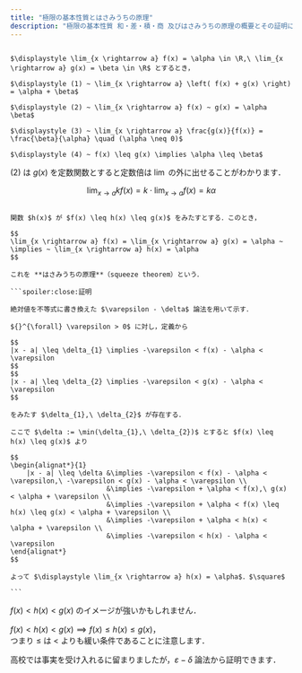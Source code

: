 ```yaml
---
title: "極限の基本性質とはさみうちの原理"
description: "極限の基本性質 和・差・積・商 及びはさみうちの原理の概要とその証明について確認します．"
---
```


~~~theorem:極限の基本性質

$\displaystyle \lim_{x \rightarrow a} f(x) = \alpha \in \R,\ \lim_{x \rightarrow a} g(x) = \beta \in \R$ とするとき，

$\displaystyle (1) ~ \lim_{x \rightarrow a} \left( f(x) + g(x) \right) = \alpha + \beta$

$\displaystyle (2) ~ \lim_{x \rightarrow a} f(x) ~ g(x) = \alpha \beta$

$\displaystyle (3) ~ \lim_{x \rightarrow a} \frac{g(x)}{f(x)} = \frac{\beta}{\alpha} \quad (\alpha \neq 0)$

$\displaystyle (4) ~ f(x) \leq g(x) \implies \alpha \leq \beta$

~~~

$(2)$ は $g(x)$ を定数関数とすると定数倍は $\lim$ の外に出せることがわかります．

$$
\lim_{x \rightarrow a} kf(x) = k \cdot \lim_{x \rightarrow a} f(x) = k \alpha
$$

~~~theorem:はさみうちの原理

関数 $h(x)$ が $f(x) \leq h(x) \leq g(x)$ をみたすとする．このとき，

$$
\lim_{x \rightarrow a} f(x) = \lim_{x \rightarrow a} g(x) = \alpha ~ \implies ~ \lim_{x \rightarrow a} h(x) = \alpha
$$

これを **はさみうちの原理**（squeeze theorem）という．

```spoiler:close:証明

絶対値を不等式に書き換えた $\varepsilon - \delta$ 論法を用いて示す．

${}^{\forall} \varepsilon > 0$ に対し，定義から

$$
|x - a| \leq \delta_{1} \implies -\varepsilon < f(x) - \alpha < \varepsilon
$$
$$
|x - a| \leq \delta_{2} \implies -\varepsilon < g(x) - \alpha < \varepsilon
$$

をみたす $\delta_{1},\ \delta_{2}$ が存在する．

ここで $\delta := \min(\delta_{1},\ \delta_{2})$ とすると $f(x) \leq h(x) \leq g(x)$ より

$$
\begin{alignat*}{1}
    |x - a| \leq \delta &\implies -\varepsilon < f(x) - \alpha < \varepsilon,\ -\varepsilon < g(x) - \alpha < \varepsilon \\
                        &\implies -\varepsilon + \alpha < f(x),\ g(x) < \alpha + \varepsilon \\
                        &\implies -\varepsilon + \alpha < f(x) \leq h(x) \leq g(x) < \alpha + \varepsilon \\
                        &\implies -\varepsilon + \alpha < h(x) < \alpha + \varepsilon \\
                        &\implies -\varepsilon < h(x) - \alpha < \varepsilon
\end{alignat*}
$$

よって $\displaystyle \lim_{x \rightarrow a} h(x) = \alpha$．$\square$

```

~~~

$f(x) < h(x) < g(x)$ のイメージが強いかもしれません．

$f(x) < h(x) < g(x) \implies f(x) \leq h(x) \leq g(x)$，  
つまり $\leq$ は $<$ よりも緩い条件であることに注意します．

高校では事実を受け入れるに留まりましたが，$\varepsilon - \delta$ 論法から証明できます．
